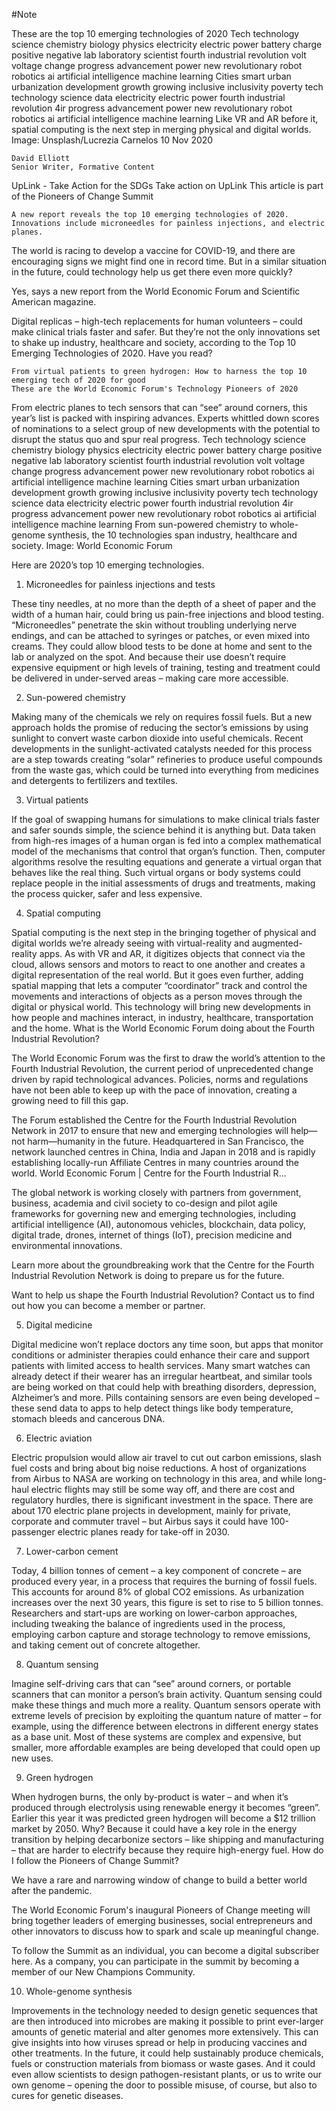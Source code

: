 #Note


These are the top 10 emerging technologies of 2020
Tech technology science chemistry biology physics electricity electric power battery charge positive negative lab laboratory scientist fourth industrial revolution volt voltage change progress advancement power new revolutionary robot robotics ai artificial intelligence machine learning Cities smart urban urbanization development growth growing inclusive inclusivity poverty tech technology science data electricity electric power fourth industrial revolution 4ir progress advancement power new revolutionary robot robotics ai artificial intelligence machine learning
Like VR and AR before it, spatial computing is the next step in merging physical and digital worlds.
Image: Unsplash/Lucrezia Carnelos
10 Nov 2020

    David Elliott
    Senior Writer, Formative Content

UpLink - Take Action for the SDGs
Take action on UpLink
This article is part of the Pioneers of Change Summit

    A new report reveals the top 10 emerging technologies of 2020.
    Innovations include microneedles for painless injections, and electric planes.

The world is racing to develop a vaccine for COVID-19, and there are encouraging signs we might find one in record time. But in a similar situation in the future, could technology help us get there even more quickly?

Yes, says a new report from the World Economic Forum and Scientific American magazine.

Digital replicas – high-tech replacements for human volunteers – could make clinical trials faster and safer. But they’re not the only innovations set to shake up industry, healthcare and society, according to the Top 10 Emerging Technologies of 2020.
Have you read?

    From virtual patients to green hydrogen: How to harness the top 10 emerging tech of 2020 for good
    These are the World Economic Forum's Technology Pioneers of 2020

From electric planes to tech sensors that can “see” around corners, this year’s list is packed with inspiring advances. Experts whittled down scores of nominations to a select group of new developments with the potential to disrupt the status quo and spur real progress.
Tech technology science chemistry biology physics electricity electric power battery charge positive negative lab laboratory scientist fourth industrial revolution volt voltage change progress advancement power new revolutionary robot robotics ai artificial intelligence machine learning Cities smart urban urbanization development growth growing inclusive inclusivity poverty tech technology science data electricity electric power fourth industrial revolution 4ir progress advancement power new revolutionary robot robotics ai artificial intelligence machine learning
From sun-powered chemistry to whole-genome synthesis, the 10 technologies span industry, healthcare and society.
Image: World Economic Forum

Here are 2020’s top 10 emerging technologies.

1. Microneedles for painless injections and tests

These tiny needles, at no more than the depth of a sheet of paper and the width of a human hair, could bring us pain-free injections and blood testing. “Microneedles” penetrate the skin without troubling underlying nerve endings, and can be attached to syringes or patches, or even mixed into creams. They could allow blood tests to be done at home and sent to the lab or analyzed on the spot. And because their use doesn’t require expensive equipment or high levels of training, testing and treatment could be delivered in under-served areas – making care more accessible.

2. Sun-powered chemistry

Making many of the chemicals we rely on requires fossil fuels. But a new approach holds the promise of reducing the sector’s emissions by using sunlight to convert waste carbon dioxide into useful chemicals. Recent developments in the sunlight-activated catalysts needed for this process are a step towards creating “solar” refineries to produce useful compounds from the waste gas, which could be turned into everything from medicines and detergents to fertilizers and textiles.

3. Virtual patients

If the goal of swapping humans for simulations to make clinical trials faster and safer sounds simple, the science behind it is anything but. Data taken from high-res images of a human organ is fed into a complex mathematical model of the mechanisms that control that organ’s function. Then, computer algorithms resolve the resulting equations and generate a virtual organ that behaves like the real thing. Such virtual organs or body systems could replace people in the initial assessments of drugs and treatments, making the process quicker, safer and less expensive.

4. Spatial computing

Spatial computing is the next step in the bringing together of physical and digital worlds we’re already seeing with virtual-reality and augmented-reality apps. As with VR and AR, it digitizes objects that connect via the cloud, allows sensors and motors to react to one another and creates a digital representation of the real world. But it goes even further, adding spatial mapping that lets a computer “coordinator” track and control the movements and interactions of objects as a person moves through the digital or physical world. This technology will bring new developments in how people and machines interact, in industry, healthcare, transportation and the home.
What is the World Economic Forum doing about the Fourth Industrial Revolution?

The World Economic Forum was the first to draw the world’s attention to the Fourth Industrial Revolution, the current period of unprecedented change driven by rapid technological advances. Policies, norms and regulations have not been able to keep up with the pace of innovation, creating a growing need to fill this gap.

The Forum established the Centre for the Fourth Industrial Revolution Network in 2017 to ensure that new and emerging technologies will help—not harm—humanity in the future. Headquartered in San Francisco, the network launched centres in China, India and Japan in 2018 and is rapidly establishing locally-run Affiliate Centres in many countries around the world.
World Economic Forum | Centre for the Fourth Industrial R...

The global network is working closely with partners from government, business, academia and civil society to co-design and pilot agile frameworks for governing new and emerging technologies, including artificial intelligence (AI), autonomous vehicles, blockchain, data policy, digital trade, drones, internet of things (IoT), precision medicine and environmental innovations.

Learn more about the groundbreaking work that the Centre for the Fourth Industrial Revolution Network is doing to prepare us for the future.

Want to help us shape the Fourth Industrial Revolution? Contact us to find out how you can become a member or partner.

5. Digital medicine

Digital medicine won’t replace doctors any time soon, but apps that monitor conditions or administer therapies could enhance their care and support patients with limited access to health services. Many smart watches can already detect if their wearer has an irregular heartbeat, and similar tools are being worked on that could help with breathing disorders, depression, Alzheimer’s and more. Pills containing sensors are even being developed – these send data to apps to help detect things like body temperature, stomach bleeds and cancerous DNA.

6. Electric aviation

Electric propulsion would allow air travel to cut out carbon emissions, slash fuel costs and bring about big noise reductions. A host of organizations from Airbus to NASA are working on technology in this area, and while long-haul electric flights may still be some way off, and there are cost and regulatory hurdles, there is significant investment in the space. There are about 170 electric plane projects in development, mainly for private, corporate and commuter travel – but Airbus says it could have 100-passenger electric planes ready for take-off in 2030.

7. Lower-carbon cement

Today, 4 billion tonnes of cement – a key component of concrete – are produced every year, in a process that requires the burning of fossil fuels. This accounts for around 8% of global CO2 emissions. As urbanization increases over the next 30 years, this figure is set to rise to 5 billion tonnes. Researchers and start-ups are working on lower-carbon approaches, including tweaking the balance of ingredients used in the process, employing carbon capture and storage technology to remove emissions, and taking cement out of concrete altogether.

8. Quantum sensing

Imagine self-driving cars that can “see” around corners, or portable scanners that can monitor a person’s brain activity. Quantum sensing could make these things and much more a reality. Quantum sensors operate with extreme levels of precision by exploiting the quantum nature of matter – for example, using the difference between electrons in different energy states as a base unit. Most of these systems are complex and expensive, but smaller, more affordable examples are being developed that could open up new uses.

9. Green hydrogen

When hydrogen burns, the only by-product is water – and when it’s produced through electrolysis using renewable energy it becomes “green”. Earlier this year it was predicted green hydrogen will become a $12 trillion market by 2050. Why? Because it could have a key role in the energy transition by helping decarbonize sectors – like shipping and manufacturing – that are harder to electrify because they require high-energy fuel.
How do I follow the Pioneers of Change Summit?

We have a rare and narrowing window of change to build a better world after the pandemic.

The World Economic Forum's inaugural Pioneers of Change meeting will bring together leaders of emerging businesses, social entrepreneurs and other innovators to discuss how to spark and scale up meaningful change.

To follow the Summit as an individual, you can become a digital subscriber here. As a company, you can participate in the summit by becoming a member of our New Champions Community.

10. Whole-genome synthesis

Improvements in the technology needed to design genetic sequences that are then introduced into microbes are making it possible to print ever-larger amounts of genetic material and alter genomes more extensively. This can give insights into how viruses spread or help in producing vaccines and other treatments. In the future, it could help sustainably produce chemicals, fuels or construction materials from biomass or waste gases. And it could even allow scientists to design pathogen-resistant plants, or us to write our own genome – opening the door to possible misuse, of course, but also to cures for genetic diseases.
